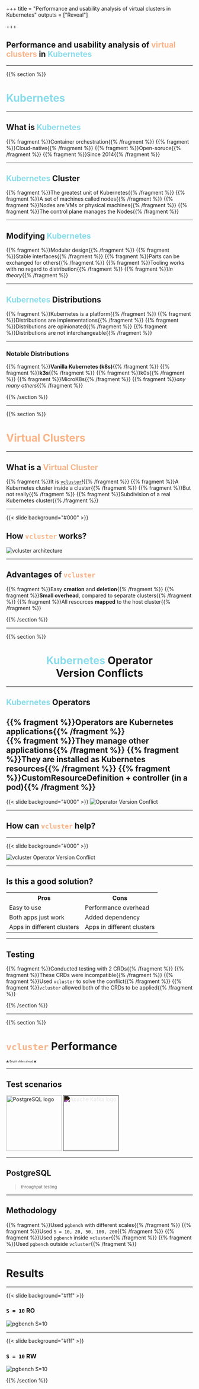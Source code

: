 +++
title = "Performance and usability analysis of virtual clusters in Kubernetes"
outputs = ["Reveal"]

+++

<link rel="stylesheet" href="//unpkg.com/@catppuccin/highlightjs/css/catppuccin-macchiato.css">

<section data-noprocess>
<h1 align="left">Performance and usability analysis of <span  style="color:#fab387">virtual clusters</span> in
<span style ="color: #89dceb">Kubernetes</span>
<!-- <img src="k8s.svg" alt="Kubernetes logo" width="75" height="75"> -->
</h1>
</section>

---
{{% section %}}

# <span style ="color: #89dceb">Kubernetes</span>

---

## What is <span style ="color: #89dceb">Kubernetes</span>

{{% fragment %}}Container orchestration{{% /fragment %}}
{{% fragment %}}Cloud-native{{% /fragment %}}
{{% fragment %}}Open-soruce{{% /fragment %}}
{{% fragment %}}Since 2014{{% /fragment %}}

---

## <span style ="color: #89dceb">Kubernetes</span> Cluster

{{% fragment %}}The greatest unit of Kubernetes{{% /fragment %}}
{{% fragment %}}A set of machines called nodes{{% /fragment %}}
{{% fragment %}}Nodes are VMs or physical machines{{% /fragment %}}
{{% fragment %}}The control plane manages the Nodes{{% /fragment %}}

---

## Modifying <span style ="color: #89dceb">Kubernetes</span>

{{% fragment %}}Modular design{{% /fragment %}}
{{% fragment %}}Stable interfaces{{% /fragment %}}
{{% fragment %}}Parts can be exchanged for others{{% /fragment %}}
{{% fragment %}}Tooling works with no regard to distribution{{% /fragment %}}
{{% fragment %}}_in theory_{{% /fragment %}}

---

## <span style ="color: #89dceb">Kubernetes</span> Distributions

{{% fragment %}}Kubernetes is a platform{{% /fragment %}}
{{% fragment %}}Distributions are implementations{{% /fragment %}}
{{% fragment %}}Distributions are opinionated{{% /fragment %}}
{{% fragment %}}Distributions are not interchangeable{{% /fragment %}}

---

### Notable Distributions

{{% fragment %}}**Vanilla Kubernetes (k8s)**{{% /fragment %}}
{{% fragment %}}**k3s**{{% /fragment %}}
{{% fragment %}}k0s{{% /fragment %}}
{{% fragment %}}MicroK8s{{% /fragment %}}
{{% fragment %}}_any many others_{{% /fragment %}}

{{% /section %}}

---
{{% section %}}

# <span  style="color:#fab387">Virtual Clusters</span>

---

## What is a <span  style="color:#fab387">Virtual Cluster</span>

{{% fragment %}}It is [`vcluster`](https://www.vcluster.com/)!{{% /fragment %}}
{{% fragment %}}A Kubernetes cluster inside a cluster{{% /fragment %}}
{{% fragment %}}But not really{{% /fragment %}}
{{% fragment %}}Subdivision of a real Kubernetes cluster{{% /fragment %}}

---
{{< slide background="#000" >}}

## How <span  style="color:#fab387">`vcluster`</span> works?

![vcluster architecture](vcluster-arch.svg)

---

## Advantages of <span  style="color:#fab387">`vcluster`</span>

{{% fragment %}}Easy **creation** and **deletion**{{% /fragment %}}
{{% fragment %}}**Small overhead**, compared to separate clusters{{% /fragment %}}
{{% fragment %}}All resources **mapped** to the host cluster{{% /fragment %}}
<!-- {{% fragment %}}Solves Operator version conflicts {{% /fragment %}} -->

{{% /section %}}

---
{{% section %}}

<h1 align="center"><span style ="color: #89dceb">Kubernetes</span> Operator <br> Version Conflicts</h1>

---

## <span style ="color: #89dceb">Kubernetes</span> Operators

{{% fragment %}}Operators are Kubernetes applications{{% /fragment %}}  
{{% fragment %}}They manage other applications{{% /fragment %}}
{{% fragment %}}They are installed as Kubernetes resources{{% /fragment %}}
{{% fragment %}}CustomResourceDefinition + controller (in a pod){{% /fragment %}}
---

{{< slide background="#000" >}}
![Operator Version Conflict](operator-version-conflict.svg)

---

## How can <span  style="color:#fab387">`vcluster`</span> help?

---
{{< slide background="#000" >}}

![vcluster Operator Version Conflict](operator-version-conflict-resolution.svg)

---

## Is this a good solution?

<!-- Table of pros and cons -->

<table>
<th class="fragment" data-fragment-index="10">Pros</th>
<th class="fragment" data-fragment-index="20">Cons</th>
<hor>
<tr>
<td class="fragment" data-fragment-index="11">Easy to use</td>
<td class="fragment" data-fragment-index="21">Performance overhead</td>
</tr>

<tr>
<td class="fragment" data-fragment-index="12">Both apps just work</td>
<td class="fragment" data-fragment-index="22">Added dependency</td>
</tr>

<tr>
<td class="fragment" data-fragment-index="13">Apps in different clusters</td>
<td class="fragment" data-fragment-index="23">Apps in different clusters</td>
</tr>
<!-- <tr>
<td class="fragment" data-fragment-index="14">No need to modify the operator</td>
<td class="fragment" data-fragment-index="24">Not a complete solution</td>
</tr> -->
</table>

---

## Testing

{{% fragment %}}Conducted testing with 2 CRDs{{% /fragment %}}
{{% fragment %}}These CRDs were incompatible{{% /fragment %}}
{{% fragment %}}Used `vcluster` to solve the conflict{{% /fragment %}}
{{% fragment %}}`vcluster` allowed both of the CRDs to be applied{{% /fragment %}}

{{% /section %}}

---
{{% section %}}

# <span  style="color:#fab387">`vcluster`</span> Performance

<span style="font-size: 0.5em">⚠️ Bright slides ahead ⚠️</span>

---

## Test scenarios

<div style="flex flex-dir: row; justify-content: space-evenly;">
<img src="Postgresql.svg" alt="PostgreSQL logo" width="150" height="150">

<img src="Apache_kafka.svg" alt="Apache Kafka logo" width="150" height="150" style="filter: invert(1)">
</div>

---

## PostgreSQL

> <p style="font-size: 0.8em">throughput testing</p>

---

## Methodology

{{% fragment %}}Used `pgbench` with different scales{{% /fragment %}}
{{% fragment %}}Used `S = 10, 20, 50, 100, 200`{{% /fragment %}}
{{% fragment %}}Used `pgbench` inside `vcluster`{{% /fragment %}}
{{% fragment %}}Used `pgbench` outside `vcluster`{{% /fragment %}}

---

# Results

---
{{< slide background="#fff" >}}

### <span style="color: #000">`S = 10` RO</span>

![pgbench S=10](figures/plots/postgres/scales/ro_10.svg)

---
{{< slide background="#fff" >}}

### <span style="color: #000">`S = 10` RW</span>

![pgbench S=10](figures/plots/postgres/scales/rw_10.svg)

{{% /section %}}
